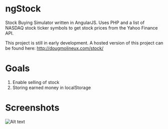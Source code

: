 ngStock
=======

Stock Buying Simulator written in AngularJS. Uses PHP and a list of NASDAQ stock ticker symbols to get stock prices from the Yahoo Finance API.

This project is still in early development. A hosted version of this project can be found here: http://dougmolineux.com/stock/

Goals
=======

1. Enable selling of stock
2. Storing earned money in localStorage

Screenshots
=======

![Alt text](https://raw.github.com/dougmolineux/ngStock/master/screenshots/stock-screenshot.png "Stocks Screenshot 1")
